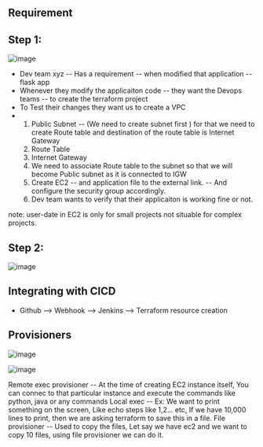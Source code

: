 Requirement
--
Step 1:
--
![image](https://github.com/pavankumar0077/terraform-zero-to-hero/assets/40380941/f07a7991-ff91-4cf5-a0ff-f8529cd8b87c)

- Dev team xyz -- Has a requirement -- when modified that application -- flask app
- Whenever they modify the applicaiton code -- they want the Devops teams -- to create the terraform project
- To Test their changes they want us to create a VPC
- 1. Public Subnet -- (We need to create subnet first ) for that we need to create Route table and destination of the route table is Internet Gateway
  2. Route Table
  3. Internet Gateway
  4. We need to associate Route table to the subnet so that we will become Public subnet as it is connected to IGW
  5. Create EC2 -- and application file to the external link. -- And configure the security group accordingly.
  6. Dev team wants to verify that their applicaiton is working fine or not.

note: user-date in EC2 is only for small projects not situable for complex projects.

Step 2:
--
![image](https://github.com/pavankumar0077/terraform-zero-to-hero/assets/40380941/c355e44c-8159-41f5-b6c7-25ada402988a)

Integrating with CICD
--
- Github --> Webhook --> Jenkins --> Terraform resource creation

Provisioners
--
![image](https://github.com/pavankumar0077/terraform-zero-to-hero/assets/40380941/84a679f3-fcf1-476f-bfd8-19b87b2330a7)

![image](https://github.com/pavankumar0077/terraform-zero-to-hero/assets/40380941/bbaeb9b7-5c86-4593-bbf1-0280b9d4ca9d)

Remote exec provisioner -- At the time of creating EC2 instance itself, You can connec to that particular instance and execute the commands like python, java or any commands
Local exec -- Ex: We want to print something on the screen, Like echo steps like 1,2... etc, If we have 10,000 lines to print, then we are asking terraform to save this in a file.
File provisioner -- Used to copy the files, Let say we have ec2 and we want to copy 10 files, using file provisioner we can do it.


